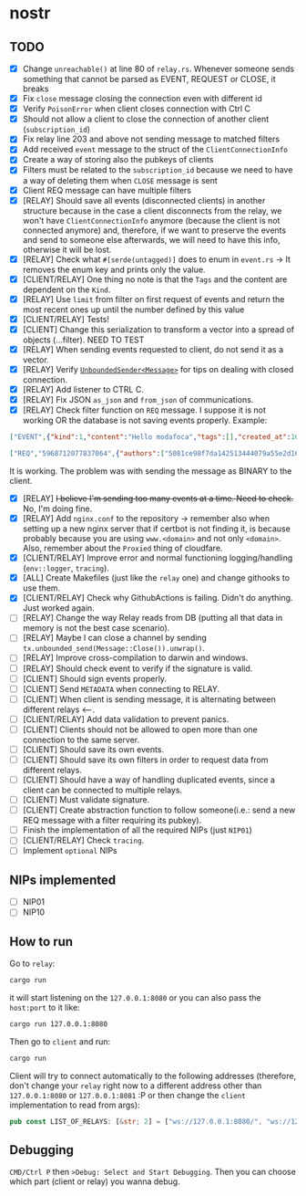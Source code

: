 # nostr

## TODO

- [x] Change `unreachable()` at line 80 of `relay.rs`. Whenever someone sends something that cannot be parsed as EVENT, REQUEST or CLOSE, it breaks
- [x] Fix `close` message closing the connection even with different id
- [x] Verify `PoisonError` when client closes connection with Ctrl C
- [x] Should not allow a client to close the connection of another client (`subscription_id`)
- [x] Fix relay line 203 and above not sending message to matched filters
- [x] Add received `event` message to the struct of the `ClientConnectionInfo`
- [x] Create a way of storing also the pubkeys of clients
- [x] Filters must be related to the `subscription_id` because we need to have a way of deleting them when `CLOSE` message is sent
- [x] Client REQ message can have multiple filters
- [x] [RELAY] Should save all events (disconnected clients) in another structure because in the case a client disconnects from the relay, we won't have `ClientConnectionInfo` anymore (because the client is not connected anymore) and, therefore, if we want to preserve the events and send to someone else afterwards, we will need to have this info, otherwise it will be lost.
- [x] [RELAY] Check what `#[serde(untagged)]` does to enum in `event.rs` -> It removes the enum key and prints only the value.
- [x] [CLIENT/RELAY] One thing no note is that the `Tags` and the content are dependent on the `Kind`.
- [x] [RELAY] Use `limit` from filter on first request of events and return the most recent ones up until the number defined by this value
- [x] [CLIENT/RELAY] Tests!
- [x] [CLIENT] Change this serialization to transform a vector into a spread of objects (...filter). NEED TO TEST
- [x] [RELAY] When sending events requested to client, do not send it as a vector.
- [x] [RELAY] Verify [`UnboundedSender<Message>`](https://docs.rs/tokio/latest/tokio/sync/mpsc/struct.UnboundedSender.html) for tips on dealing with closed connection.
- [x] [RELAY] Add listener to CTRL C.
- [x] [RELAY] Fix JSON `as_json` and `from_json` of communications.
- [x] [RELAY] Check filter function on `REQ` message. I suppose it is not working OR
the database is not saving events properly. Example:

```json
["EVENT",{"kind":1,"content":"Hello modafoca","tags":[],"created_at":1684144532,"pubkey":"5081ce98f7da142513444079a55e2d1676559a908d4f694d299057f8abddf835","id":"2c53b58e0882b75b6540659ec0f4217d41000a12497ecbcabe9574384839273c","sig":"054a5e289356e5b0cb3a5b5e71e07e91b178c67c236bc2c77f98faeef418439fb9a944f054f0f010d08dfbc8fb68e36afaf485be24f1526f38134df61a58c311"}]

["REQ","5968712077837064",{"authors":["5081ce98f7da142513444079a55e2d1676559a908d4f694d299057f8abddf835"],"kinds":[1,6]}]
```

It is working. The problem was with sending the message as BINARY to the client.

- [x] [RELAY] ~~I believe I'm sending too many events at a time. Need to check.~~ No, I'm doing fine.
- [x] [RELAY] Add `nginx.conf` to the repository -> remember also when setting up a new nginx server that if certbot is not finding it, is because probably because you are using `www.<domain>` and not only `<domain>`. Also, remember about the `Proxied` thing of cloudfare.
- [x] [CLIENT/RELAY] Improve error and normal functioning logging/handling (`env::logger`, `tracing`).
- [x] [ALL] Create Makefiles (just like the `relay` one) and change githooks to use them.
- [x] [CLIENT/RELAY] Check why GithubActions is failing. Didn't do anything. Just worked again.
- [ ] [RELAY] Change the way Relay reads from DB (putting all that data in memory is not the best case scenario).
- [ ] [RELAY] Maybe I can close a channel by sending `tx.unbounded_send(Message::Close()).unwrap()`.
- [ ] [RELAY] Improve cross-compilation to darwin and windows.
- [ ] [RELAY] Should check event to verify if the signature is valid.
- [ ] [CLIENT] Should sign events properly.
- [ ] [CLIENT] Send `METADATA` when connecting to RELAY.
- [ ] [CLIENT] When client is sending message, it is alternating between different relays <--.
- [ ] [CLIENT/RELAY] Add data validation to prevent panics.
- [ ] [CLIENT] Clients should not be allowed to open more than one connection to the same server.
- [ ] [CLIENT] Should save its own events.
- [ ] [CLIENT] Should save its own filters in order to request data from different relays.
- [ ] [CLIENT] Should have a way of handling duplicated events, since a client can be connected to multiple relays.
- [ ] [CLIENT] Must validate signature.
- [ ] [CLIENT] Create abstraction function to follow someone(i.e.: send a new REQ message with a filter requiring its pubkey).
- [ ] Finish the implementation of all the required NIPs (just `NIP01`)
- [ ] [CLIENT/RELAY] Check `tracing`.
- [ ] Implement `optional` NIPs

## NIPs implemented

- [ ] NIP01
- [ ] NIP10

## How to run

Go to `relay`:

```bash
cargo run
```

it will start listening on the `127.0.0.1:8080` or you can also pass the `host:port` to it like:

```bash
cargo run 127.0.0.1:8080
```

Then go to `client` and run:

```bash
cargo run
```

Client will try to connect automatically to the following addresses (therefore, don't change your `relay` right now
to a different address other than `127.0.0.1:8080` or `127.0.0.1:8081` :P or then change the `client` implementation to read from args):

```rs
pub const LIST_OF_RELAYS: [&str; 2] = ["ws://127.0.0.1:8080/", "ws://127.0.0.1:8081/"];
```

## Debugging

`CMD/Ctrl P` then `>Debug: Select and Start Debugging`. Then you can choose which part (client or relay) you wanna debug.
